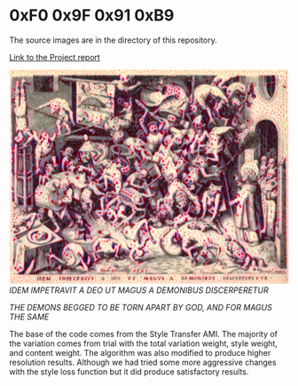 # 0xF0 0x9F 0x91 0xB9

The source images are in the directory of this repository.

[Link to the Project report](https://docs.google.com/document/d/1N44HVqvK4bAXiZeKLNvjzPCyjer4wIdHBnHLHqU01Qw/)

![image](https://github.com/grifftang/Art_ML_Project_1/blob/master/images/final_image.png)
*IDEM IMPETRAVIT A DEO UT MAGUS A DEMONIBUS DISCERPERETUR*

*THE DEMONS BEGGED TO BE TORN APART BY GOD, AND FOR MAGUS THE SAME*

The base of the code comes from the Style Transfer AMI. The majority of the variation comes from trial with the total variation weight, style weight, and content weight. The algorithm was also modified to produce higher resolution results. Although we had tried some more aggressive changes with the style loss function but it did produce satisfactory results.
